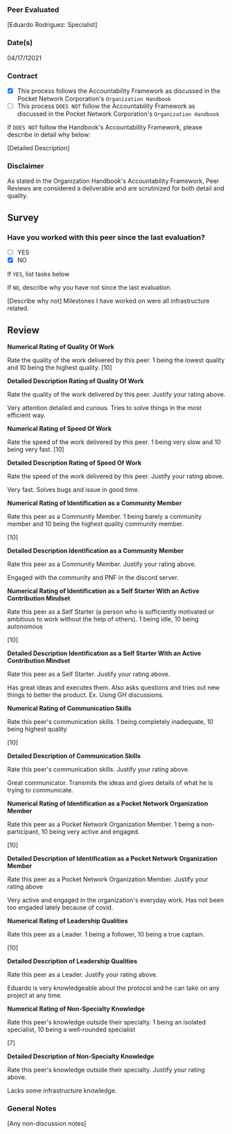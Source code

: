 ### Peer Evaluated
[Eduardo Rodriguez: Specialist]
### Date(s)
04/17/12021
### Contract
- [X] This process follows the Accountability Framework as discussed in the Pocket Network Corporation's `Organization Handbook`
- [ ] This process `DOES NOT` follow the Accountability Framework as discussed in the Pocket Network Corporation's `Organization Handbook`

If `DOES NOT` follow the Handbook's Accountability Framework, please describe in detail why below:

[Detailed Description]
### Disclaimer
As stated in the Organization Handbook's Accountability Framework, Peer Reviews are considered a deliverable and are scrutinized for both detail and quality.
## Survey
### Have you worked with this peer since the last evaluation?
- [ ] YES
- [X] NO

If `YES`, list tasks below


If `NO`, describe why you have not since the last evaluation.

[Describe why not]
Milestones I have worked on were all infrastructure related.

## Review
**Numerical Rating of Quality Of Work** 

Rate the quality of the work delivered by this peer. 1 being the lowest quality and 10 being the highest quality.
[10]

**Detailed Description Rating of Quality Of Work** 

Rate the quality of the work delivered by this peer. Justify your rating above.

Very attention detailed and curious. Tries to solve things in the most efficient way.

**Numerical Rating of Speed Of Work** 

Rate the speed of the work delivered by this peer. 1 being very slow and 10 being very fast.
[10]

**Detailed Description Rating of Speed Of Work** 

Rate the speed of the work delivered by this peer. Justify your rating above.

Very fast. Solves bugs and issue in good time.

**Numerical Rating of Identification as a Community Member** 

Rate this peer as a Community Member. 1 being barely a community member and 10 being the highest quality community member.

[10]

**Detailed Description Identification as a Community Member** 

Rate this peer as a Community Member. Justify your rating above.

Engaged with the community and PNF in the discord server.

**Numerical Rating of Identification as a Self Starter With an Active Contribution Mindset** 

Rate this peer as a Self Starter (a person who is sufficiently motivated or ambitious to work without the help of others).
1 being idle, 10 being autonomous

[10]

**Detailed Description Identification as a Self Starter With an Active Contribution Mindset** 

Rate this peer as a Self Starter. Justify your rating above.

Has great ideas and executes them. Also asks questions and tries out new things to better the product. Ex. Using GH discussions. 

**Numerical Rating of Communication Skills** 

Rate this peer's communication skills. 1 being completely inadequate, 10 being highest quality

[10]

**Detailed Description of Communication Skills** 

Rate this peer's communication skills. Justify your rating above.

Great communicator. Transmits the ideas and gives details of what he is trying to communicate.

**Numerical Rating of Identification as a Pocket Network Organization Member** 

Rate this peer as a Pocket Network Organization Member. 1 being a non-participant, 10 being very active and engaged.

[10]

**Detailed Description of Identification as a Pocket Network Organization Member** 

Rate this peer as a Pocket Network Organization Member. Justify your rating above

Very active and engaged in the organization's everyday work. Has not been too engaded lately because of covid.

**Numerical Rating of Leadership Qualities** 

Rate this peer as a Leader. 1 being a follower, 10 being a true captain.

[10]

**Detailed Description of Leadership Qualities** 

Rate this peer as a Leader. Justify your rating above.

Eduardo is very knowledgeable about the protocol and he can take on any project at any time.

**Numerical Rating of Non-Specialty Knowledge** 

Rate this peer's knowledge outside their specialty. 1 being an isolated specialist, 10 being a well-rounded specialist

[7]

**Detailed Description of Non-Specialty Knowledge** 

Rate this peer's knowledge outside their specialty. Justify your rating above.

Lacks some infrastructure knowledge.



### General Notes
[Any non-discussion notes]